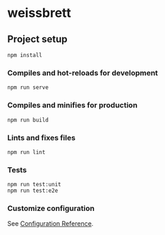 # weissbrett

## Project setup
```
npm install
```

### Compiles and hot-reloads for development
```
npm run serve
```

### Compiles and minifies for production
```
npm run build
```

### Lints and fixes files
```
npm run lint
```


### Tests
```
npm run test:unit
npm run test:e2e
```

### Customize configuration
See [Configuration Reference](https://cli.vuejs.org/config/).
